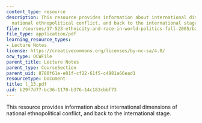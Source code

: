 ```yaml
---
content_type: resource
description: This resource provides information about international dimensions of
  national ethnopolitical conflict, and back to the international stage.
file: /courses/17-523-ethnicity-and-race-in-world-politics-fall-2005/b29f7d77bc361170b37614c183cbbf73_l_13.pdf
file_type: application/pdf
learning_resource_types:
- Lecture Notes
license: https://creativecommons.org/licenses/by-nc-sa/4.0/
ocw_type: OCWFile
parent_title: Lecture Notes
parent_type: CourseSection
parent_uid: 8780f61e-e01f-cf22-61f5-c4981a66ead1
resourcetype: Document
title: l_13.pdf
uid: b29f7d77-bc36-1170-b376-14c183cbbf73
---
```

This resource provides information about international dimensions of national ethnopolitical conflict, and back to the international stage.